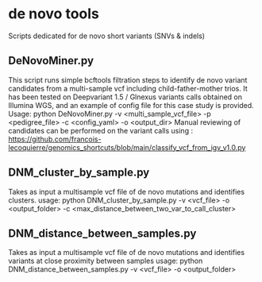 # de novo tools

Scripts dedicated for de novo short variants (SNVs & indels)

## DeNovoMiner.py
This script runs simple bcftools filtration steps to identify de novo variant candidates from a multi-sample vcf including child-father-mother trios.
It has been tested on Deepvariant 1.5 / Glnexus variants calls obtained on Illumina WGS, and an example of config file for this case study is provided.
Usage: python DeNovoMiner.py -v <multi_sample_vcf_file> -p <pedigree_file> -c <config_yaml> -o <output_dir>
Manual reviewing of candidates can be performed on the variant calls using :
https://github.com/francois-lecoquierre/genomics_shortcuts/blob/main/classify_vcf_from_igv_v1.0.py

## DNM_cluster_by_sample.py
Takes as input a multisample vcf file of de novo mutations and identifies clusters.
usage: python DNM_cluster_by_sample.py -v <vcf_file> -o <output_folder> -c <max_distance_between_two_var_to_call_cluster>

## DNM_distance_between_samples.py
Takes as input a multisample vcf file of de novo mutations and identifies variants at close proximity between samples
usage: python DNM_distance_between_samples.py -v <vcf_file> -o <output_folder> 






